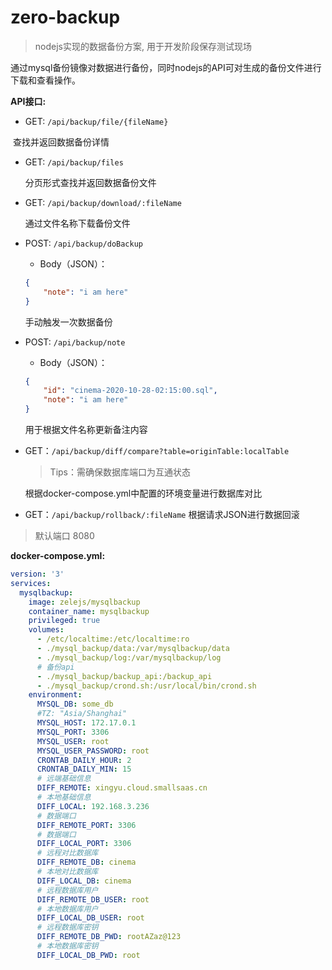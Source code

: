 # zero-backup
> nodejs实现的数据备份方案, 用于开发阶段保存测试现场

通过mysql备份镜像对数据进行备份，同时nodejs的API可对生成的备份文件进行下载和查看操作。

**API接口:**  

- GET: `/api/backup/file/{fileName}` 

​       查找并返回数据备份详情

- GET: `/api/backup/files` 

  分页形式查找并返回数据备份文件

- GET: `/api/backup/download/:fileName`

  通过文件名称下载备份文件

- POST: `/api/backup/doBackup`

  - Body（JSON）：

  ```json
  {
      "note": "i am here"
  }
  ```

  手动触发一次数据备份

- POST: `/api/backup/note`

  - Body（JSON）：

  ```json
  {
      "id": "cinema-2020-10-28-02:15:00.sql",
      "note": "i am here"
  }
  ```

  用于根据文件名称更新备注内容

- GET：`/api/backup/diff/compare?table=originTable:localTable`

  >Tips：需确保数据库端口为互通状态

  根据docker-compose.yml中配置的环境变量进行数据库对比
  
- GET：`/api/backup/rollback/:fileName`
  根据请求JSON进行数据回滚

> 默认端口 8080

**docker-compose.yml:**

```yml
version: '3'
services:
  mysqlbackup:
    image: zelejs/mysqlbackup
    container_name: mysqlbackup
    privileged: true
    volumes:
      - /etc/localtime:/etc/localtime:ro
      - ./mysql_backup/data:/var/mysqlbackup/data
      - ./mysql_backup/log:/var/mysqlbackup/log
      # 备份api
      - ./mysql_backup/backup_api:/backup_api
      - ./mysql_backup/crond.sh:/usr/local/bin/crond.sh
    environment:
      MYSQL_DB: some_db
      #TZ: "Asia/Shanghai"
      MYSQL_HOST: 172.17.0.1
      MYSQL_PORT: 3306
      MYSQL_USER: root
      MYSQL_USER_PASSWORD: root
      CRONTAB_DAILY_HOUR: 2
      CRONTAB_DAILY_MIN: 15
      # 远端基础信息
      DIFF_REMOTE: xingyu.cloud.smallsaas.cn
      # 本地基础信息
      DIFF_LOCAL: 192.168.3.236
      # 数据端口
      DIFF_REMOTE_PORT: 3306
      # 数据端口
      DIFF_LOCAL_PORT: 3306
      # 远程对比数据库
      DIFF_REMOTE_DB: cinema
      # 本地对比数据库
      DIFF_LOCAL_DB: cinema
      # 远程数据库用户
      DIFF_REMOTE_DB_USER: root
      # 本地数据库用户
      DIFF_LOCAL_DB_USER: root
      # 远程数据库密钥
      DIFF_REMOTE_DB_PWD: rootAZaz@123
      # 本地数据库密钥
      DIFF_LOCAL_DB_PWD: root
```

